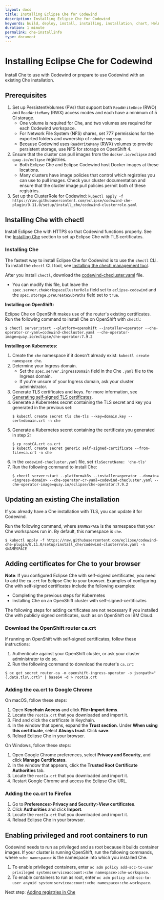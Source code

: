 ```yaml
---
layout: docs
title: Installing Eclipse Che for Codewind
description: Installing Eclipse Che for Codewind
keywords: build, deploy, install, installing, installation, chart, Helm, develop, cloud, public cloud, services, command line, cli, command, start, stop, update, open, delete, options, operation, devops, OpenShift, OKD
duration: 1 minute
permalink: che-installinfo
type: document
---
```


# Installing Eclipse Che for Codewind

Install Che to use with Codewind or prepare to use Codewind with an existing Che installation.

## Prerequisites

1. Set up PersistentVolumes (PVs) that support both `ReadWriteOnce` (RWO) and `ReadWriteMany` (RWX) access modes and each have a minimum of 5 Gi storage.
   - One volume is required for Che, and two volumes are required for each Codewind workspace.
   - For Network File System (NFS) shares, set 777 permissions for the exported folders and ownership of `nobody:nogroup`.
   - Because Codewind uses `ReadWriteMany` (RWX) volumes to provide persistent storage, use NFS for storage on OpenShift 4.
2. Ensure that the cluster can pull images from the `docker.io/eclipse` and `quay.io/eclipse` registries.
   - Both Eclipse Che and Eclipse Codewind host Docker images at these locations.
   - Many clusters have image policies that control which registries you can use to pull images. Check your cluster documentation and ensure that the cluster image pull policies permit both of these registries.
3. Set up the ClusterRole for Codewind:
`kubectl apply -f https://raw.githubusercontent.com/eclipse/codewind-che-plugin/0.11.0/setup/install_che/codewind-clusterrole.yaml`

## Installing Che with chectl

Install Eclipse Che with HTTPS so that Codewind functions properly. See the [Installing Che](#installing-che) section to set up Eclipse Che with TLS certificates.

### Installing Che
The fastest way to install Eclipse Che for Codewind is to use the `chectl` CLI. To install the `chectl` CLI tool, see [Installing the chectl management tool](https://www.eclipse.org/che/docs/che-7/installing-the-chectl-management-tool/).

After you install `chectl`, download the [codewind-checluster.yaml](https://raw.githubusercontent.com/eclipse/codewind-che-plugin/0.11.0/setup/install_che/che-operator/codewind-checluster.yaml) file.
 - You can modify this file, but leave the `spec.server.cheWorkspaceClusterRole` field set to `eclipse-codewind` and the `spec.storage.preCreateSubPaths` field set to `true`.

**Installing on OpenShift:**

Eclipse Che on OpenShift makes use of the router's existing certificates. 
Run the following command to install Che on OpenShift with `chectl`: 
   ```
   $ chectl server:start --platform=openshift --installer=operator --che-operator-cr-yaml=codewind-checluster.yaml --che-operator-image=quay.io/eclipse/che-operator:7.9.2
   ```

**Installing on Kubernetes:**

1. Create the `che` namespace if it doesn't already exist: `kubectl create namespace che`.
2. Determine your Ingress domain.
    - Set the `spec.server.ingressDomain` field in the Che `.yaml` file to the Ingress domain.
    - If you're unsure of your Ingress domain, ask your cluster administrator.
3. Generate TLS certificates and keys. For more information, see [Generating self-signed TLS certificates](https://www.eclipse.org/che/docs/che-7/setup-che-in-tls-mode-with-self-signed-certificate/#generating-self-signed-certificates_setup-che-in-tls-mode-with-self-signed-certificate).
4. Generate a Kubernetes secret containing the TLS secret and key you generated in the previous set:
   ```
   $ kubectl create secret tls che-tls --key=domain.key --cert=domain.crt -n che
   ```
5. Generate a Kubernetes secret containing the certificate you generated in step 2:
   ```
   $ cp rootCA.crt ca.crt
   $ kubectl create secret generic self-signed-certificate --from-file=ca.crt -n che
   ```
6. In the `codewind-checluster.yaml` file, set `tlsSecretName: 'che-tls'`
7. Run the following command to install Che: 
   ```
   $ chectl server:start --platform=k8s --installer=operator --domain=<ingress-domain> --che-operator-cr-yaml=codewind-checluster.yaml --che-operator-image=quay.io/eclipse/che-operator:7.9.2
   ```

## Updating an existing Che installation

If you already have a Che installation with TLS, you can update it for Codewind.

Run the following command, where `$NAMESPACE` is the namespace that your Che workspaces run in. By default, this namespace is `che`.
```
$ kubectl apply -f https://raw.githubusercontent.com/eclipse/codewind-che-plugin/0.11.0/setup/install_che/codewind-clusterrole.yaml -n $NAMESPACE
```

## Adding certificates for Che to your browser

**Note**: If you configured Eclipse Che with self-signed certificates, you need to add the `ca.crt` for Eclipse Che to your browser. Examples of configuring Che with self-signed certificates include the following examples:
  - Completing the previous steps for Kubernetes
  - Installing Che on an OpenShift cluster with self-signed-certificates

The following steps for adding certificates are not necessary if you installed Che with publicly signed certificates, such as on OpenShift on IBM Cloud.

### Download the OpenShift router ca.crt
If running on OpenShift with self-signed certificates, follow these instructions:

1. Authenticate against your OpenShift cluster, or ask your cluster administrator to do so.
2. Run the following command to download the router's `ca.crt`:
```
$ oc get secret router-ca -n openshift-ingress-operator -o jsonpath="{.data.tls\.crt}" | base64 -d > rootCa.crt
```

### Adding the ca.crt to Google Chrome

On macOS, follow these steps:

1. Open **Keychain Access** and click **File**>**Import items**.
2. Locate the `rootCa.crt` that you downloaded and import it.
3. Find and click the certificate in Keychain.
4. In the window that opens, expand the **Trust section**. Under **When using this certificate**, select **Always trust**. Click **save**.
5. Reload Eclipse Che in your browser.

On Windows, follow these steps:

1. Open Google Chrome preferences, select **Privacy and Security**, and click **Manage Certificates**.
2. In the window that appears, click the **Trusted Root Certificate Authorities** tab.
3. Locate the `rootCa.crt` that you downloaded and import it.
4. Restart Google Chrome and access the Eclipse Che URL.

### Adding the ca.crt to Firefox

1. Go to **Preferences**>**Privacy and Security**>**View certificates**.
2. Click **Authorities** and click **Import**.
3. Locate the `rootCa.crt` that you downloaded and import it.
4. Reload Eclipse Che in your browser.

## Enabling privileged and root containers to run

Codewind needs to run as privileged and as root because it builds container images. If your cluster is running OpenShift, run the following commands, where `<che namespace>` is the namespace into which you installed Che.
1. To enable privileged containers, enter `oc adm policy add-scc-to-user privileged system:serviceaccount:<che namespace>:che-workspace`.
2. To enable containers to run as root, enter `oc adm policy add-scc-to-user anyuid system:serviceaccount:<che namespace>:che-workspace`.

Next step: [Adding registries in Che](che-createcodewindworkspace.html)
